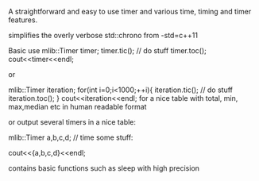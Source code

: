 A straightforward and easy to use timer and various time, timing and timer features. 

simplifies the overly verbose std::chrono from -std=c++11

Basic use
mlib::Timer timer;
timer.tic();
// do stuff
timer.toc();
cout<<timer<<endl;


or 

mlib::Timer iteration;
for(int i=0;i<1000;++i){
iteration.tic();
// do stuff
iteration.toc();
}
cout<<iteration<<endl;
for a nice table with total, min, max,median etc in human readable format

or output several timers in a nice table: 

mlib::Timer a,b,c,d;
// time some stuff:

cout<<{a,b,c,d}<<endl;

contains basic functions such as 
sleep with high precision


